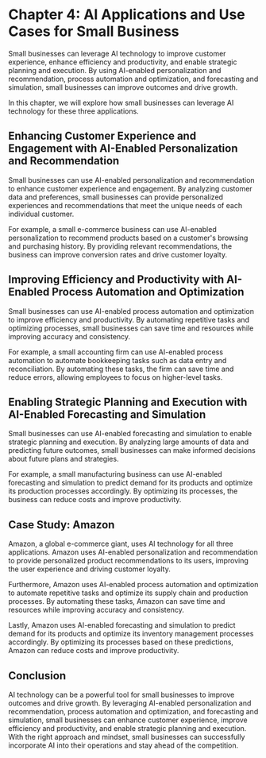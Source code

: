 Chapter 4: AI Applications and Use Cases for Small Business
===========================================================

Small businesses can leverage AI technology to improve customer experience, enhance efficiency and productivity, and enable strategic planning and execution. By using AI-enabled personalization and recommendation, process automation and optimization, and forecasting and simulation, small businesses can improve outcomes and drive growth.

In this chapter, we will explore how small businesses can leverage AI technology for these three applications.

Enhancing Customer Experience and Engagement with AI-Enabled Personalization and Recommendation
-----------------------------------------------------------------------------------------------

Small businesses can use AI-enabled personalization and recommendation to enhance customer experience and engagement. By analyzing customer data and preferences, small businesses can provide personalized experiences and recommendations that meet the unique needs of each individual customer.

For example, a small e-commerce business can use AI-enabled personalization to recommend products based on a customer's browsing and purchasing history. By providing relevant recommendations, the business can improve conversion rates and drive customer loyalty.

Improving Efficiency and Productivity with AI-Enabled Process Automation and Optimization
-----------------------------------------------------------------------------------------

Small businesses can use AI-enabled process automation and optimization to improve efficiency and productivity. By automating repetitive tasks and optimizing processes, small businesses can save time and resources while improving accuracy and consistency.

For example, a small accounting firm can use AI-enabled process automation to automate bookkeeping tasks such as data entry and reconciliation. By automating these tasks, the firm can save time and reduce errors, allowing employees to focus on higher-level tasks.

Enabling Strategic Planning and Execution with AI-Enabled Forecasting and Simulation
------------------------------------------------------------------------------------

Small businesses can use AI-enabled forecasting and simulation to enable strategic planning and execution. By analyzing large amounts of data and predicting future outcomes, small businesses can make informed decisions about future plans and strategies.

For example, a small manufacturing business can use AI-enabled forecasting and simulation to predict demand for its products and optimize its production processes accordingly. By optimizing its processes, the business can reduce costs and improve productivity.

Case Study: Amazon
------------------

Amazon, a global e-commerce giant, uses AI technology for all three applications. Amazon uses AI-enabled personalization and recommendation to provide personalized product recommendations to its users, improving the user experience and driving customer loyalty.

Furthermore, Amazon uses AI-enabled process automation and optimization to automate repetitive tasks and optimize its supply chain and production processes. By automating these tasks, Amazon can save time and resources while improving accuracy and consistency.

Lastly, Amazon uses AI-enabled forecasting and simulation to predict demand for its products and optimize its inventory management processes accordingly. By optimizing its processes based on these predictions, Amazon can reduce costs and improve productivity.

Conclusion
----------

AI technology can be a powerful tool for small businesses to improve outcomes and drive growth. By leveraging AI-enabled personalization and recommendation, process automation and optimization, and forecasting and simulation, small businesses can enhance customer experience, improve efficiency and productivity, and enable strategic planning and execution. With the right approach and mindset, small businesses can successfully incorporate AI into their operations and stay ahead of the competition.
